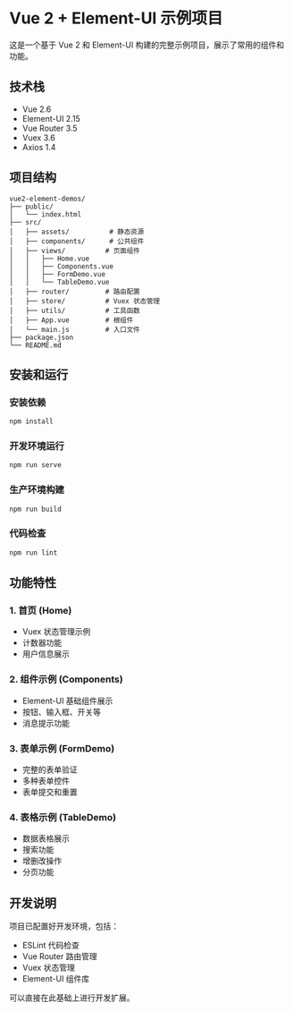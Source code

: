# Vue 2 + Element-UI 示例项目

这是一个基于 Vue 2 和 Element-UI 构建的完整示例项目，展示了常用的组件和功能。

## 技术栈

- Vue 2.6
- Element-UI 2.15
- Vue Router 3.5
- Vuex 3.6
- Axios 1.4

## 项目结构

```
vue2-element-demos/
├── public/
│   └── index.html
├── src/
│   ├── assets/          # 静态资源
│   ├── components/      # 公共组件
│   ├── views/          # 页面组件
│   │   ├── Home.vue
│   │   ├── Components.vue
│   │   ├── FormDemo.vue
│   │   └── TableDemo.vue
│   ├── router/         # 路由配置
│   ├── store/          # Vuex 状态管理
│   ├── utils/          # 工具函数
│   ├── App.vue         # 根组件
│   └── main.js         # 入口文件
├── package.json
└── README.md
```

## 安装和运行

### 安装依赖
```bash
npm install
```

### 开发环境运行
```bash
npm run serve
```

### 生产环境构建
```bash
npm run build
```

### 代码检查
```bash
npm run lint
```

## 功能特性

### 1. 首页 (Home)
- Vuex 状态管理示例
- 计数器功能
- 用户信息展示

### 2. 组件示例 (Components)
- Element-UI 基础组件展示
- 按钮、输入框、开关等
- 消息提示功能

### 3. 表单示例 (FormDemo)
- 完整的表单验证
- 多种表单控件
- 表单提交和重置

### 4. 表格示例 (TableDemo)
- 数据表格展示
- 搜索功能
- 增删改操作
- 分页功能

## 开发说明

项目已配置好开发环境，包括：
- ESLint 代码检查
- Vue Router 路由管理
- Vuex 状态管理
- Element-UI 组件库

可以直接在此基础上进行开发扩展。
